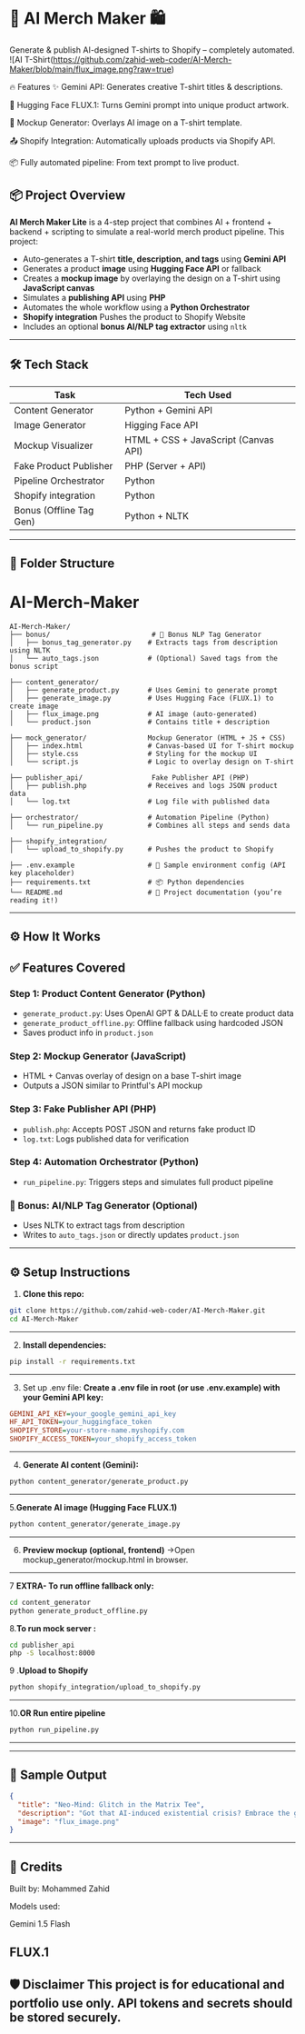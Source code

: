 # 🧠 AI Merch Maker 🛍️

Generate & publish AI-designed T-shirts to Shopify – completely automated.
![AI
T-Shirt(https://github.com/zahid-web-coder/AI-Merch-Maker/blob/main/flux_image.png?raw=true)

🔥 Features
✨ Gemini API: Generates creative T-shirt titles & descriptions.

🎨 Hugging Face FLUX.1: Turns Gemini prompt into unique product artwork.

🧵 Mockup Generator: Overlays AI image on a T-shirt template.

📤 Shopify Integration: Automatically uploads products via Shopify API.

📦 Fully automated pipeline: From text prompt to live product.

## 📦 Project Overview

**AI Merch Maker Lite** is a 4-step project that combines AI + frontend + backend + scripting to simulate a real-world merch product pipeline.
This project:
- Auto-generates a T-shirt **title, description, and tags** using **Gemini API**
- Generates a product **image** using **Hugging Face API** or fallback
- Creates a **mockup image** by overlaying the design on a T-shirt using **JavaScript canvas**
- Simulates a **publishing API** using **PHP**
- Automates the whole workflow using a **Python Orchestrator**
- **Shopify integration** Pushes the product to Shopify Website
- Includes an optional **bonus AI/NLP tag extractor** using `nltk`

---

## 🛠️ Tech Stack

| Task                       | Tech Used           |
|----------------------------|---------------------|
| Content Generator          | Python + Gemini API |
| Image Generator            | Higging Face API |
| Mockup Visualizer          | HTML + CSS + JavaScript (Canvas API) |
| Fake Product Publisher     | PHP (Server + API)  |
| Pipeline Orchestrator      | Python              |
| Shopify integration        | Python              |
| Bonus (Offline Tag Gen)    | Python + NLTK       |

---

## 📂 Folder Structure

# AI-Merch-Maker

```
AI-Merch-Maker/
├── bonus/                         # 🔹 Bonus NLP Tag Generator
│   ├── bonus_tag_generator.py    # Extracts tags from description using NLTK
│   └── auto_tags.json            # (Optional) Saved tags from the bonus script

├── content_generator/
│   ├── generate_product.py       # Uses Gemini to generate prompt
│   ├── generate_image.py         # Uses Hugging Face (FLUX.1) to create image
│   ├── flux_image.png            # AI image (auto-generated)
│   └── product.json              # Contains title + description

├── mock_generator/               Mockup Generator (HTML + JS + CSS)
│   ├── index.html                # Canvas-based UI for T-shirt mockup
│   ├── style.css                 # Styling for the mockup UI
│   └── script.js                 # Logic to overlay design on T-shirt

├── publisher_api/                 Fake Publisher API (PHP)
│   ├── publish.php               # Receives and logs JSON product data
│   └── log.txt                   # Log file with published data

├── orchestrator/                 # Automation Pipeline (Python)
│   └── run_pipeline.py           # Combines all steps and sends data

├── shopify_integration/
│   └── upload_to_shopify.py      # Pushes the product to Shopify

├── .env.example                  # 🔐 Sample environment config (API key placeholder)
├── requirements.txt              # 📦 Python dependencies
└── README.md                     # 📘 Project documentation (you’re reading it!)
```

---

## ⚙️ How It Works

## ✅ Features Covered

### Step 1: Product Content Generator (Python)
- `generate_product.py`: Uses OpenAI GPT & DALL·E to create product data
- `generate_product_offline.py`: Offline fallback using hardcoded JSON
- Saves product info in `product.json`

### Step 2: Mockup Generator (JavaScript)
- HTML + Canvas overlay of design on a base T-shirt image
- Outputs a JSON similar to Printful's API mockup

### Step 3: Fake Publisher API (PHP)
- `publish.php`: Accepts POST JSON and returns fake product ID
- `log.txt`: Logs published data for verification

### Step 4: Automation Orchestrator (Python)
- `run_pipeline.py`: Triggers steps and simulates full product pipeline

### 🏅 Bonus: AI/NLP Tag Generator (Optional)
- Uses NLTK to extract tags from description
- Writes to `auto_tags.json` or directly updates `product.json`

--- 


## ⚙️ Setup Instructions

1. **Clone this repo:**

```bash
git clone https://github.com/zahid-web-coder/AI-Merch-Maker.git
cd AI-Merch-Maker
```
---

2. **Install dependencies:**

```bash
pip install -r requirements.txt
```
---
3. Set up .env file:
 **Create a .env file in root (or use .env.example) with your Gemini API key:**

```ini
GEMINI_API_KEY=your_google_gemini_api_key
HF_API_TOKEN=your_huggingface_token
SHOPIFY_STORE=your-store-name.myshopify.com
SHOPIFY_ACCESS_TOKEN=your_shopify_access_token
```
---

4. **Generate AI content (Gemini):**
```bash
python content_generator/generate_product.py
```
---
5.**Generate AI image (Hugging Face FLUX.1)**
```bash
python content_generator/generate_image.py
```
---
6. **Preview mockup (optional, frontend)**
->Open mockup_generator/mockup.html in browser.
---

7 **EXTRA- To run offline fallback only:**

```bash
cd content_generator
python generate_product_offline.py
```

8.**To run mock server :**

```bash
cd publisher_api
php -S localhost:8000
```

9 .**Upload to Shopify**
```bash
python shopify_integration/upload_to_shopify.py
```
---
10.**OR Run entire pipeline**
```bash
python run_pipeline.py
```
---

---

## 📸 Sample Output 

```json
{
  "title": "Neo-Mind: Glitch in the Matrix Tee",
  "description": "Got that AI-induced existential crisis? Embrace the glitch...",
  "image": "flux_image.png"
}

```
---

## 🧠 Credits
Built by: Mohammed Zahid

Models used:

Gemini 1.5 Flash

FLUX.1
---

🛡️ Disclaimer
This project is for educational and portfolio use only. API tokens and secrets should be stored securely.
---



